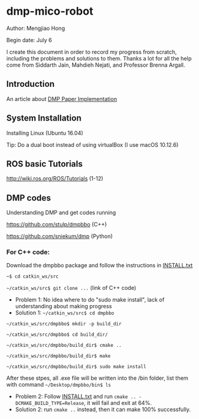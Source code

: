 # dmp-mico-robot
Author: Mengjiao Hong

Begin date: July 6

I create this document in order to record my progress from scratch, including the problems and solutions to them. Thanks a lot for all the help come from Siddarth Jain, Mahdieh Nejati, and Professor Brenna Argall.

## Introduction
An article about [DMP Paper Implementation](http://www.cs.utexas.edu/~sniekum/classes/RLFD-F15/papers/Pastor09.pdf)

## System Installation
Installing Linux (Ubuntu 16.04)

Tip: Do a dual boot instead of using virtualBox (I use macOS 10.12.6)

## ROS basic Tutorials
http://wiki.ros.org/ROS/Tutorials (1-12)

## DMP codes
Understanding DMP and get codes running

https://github.com/stulp/dmpbbo (C++)

https://github.com/sniekum/dmp (Python)


### For C++ code:
Download the dmpbbo package and follow the instructions in [INSTALL.txt](https://github.com/stulp/dmpbbo/blob/master/LICENSE.txt)

`~$ cd catkin_ws/src`

`~/catkin_ws/src$ git clone ...` (link of C++ code)

+ Problem 1:
No idea where to do "sudo make install", lack of understanding about making progress
+ Solution 1:
`~/catkin_ws/src$ cd dmpbbo`

`~/catkin_ws/src/dmpbbo$ mkdir -p build_dir`

`~/catkin_ws/src/dmpbbo$ cd build_dir/`

`~/catkin_ws/src/dmpbbo/build_dir$ cmake ..`

`~/catkin_ws/src/dmpbbo/build_dir$ make`

`~/catkin_ws/src/dmpbbo/build_dir$ sudo make install`

After these stpes, all .exe file will be written into the /bin folder, list them with command `~/Desktop/dmpbbo/bin$ ls`

+ Problem 2:
Follow [INSTALL.txt](https://github.com/stulp/dmpbbo/blob/master/LICENSE.txt) and run `cmake .. -DCMAKE_BUILD_TYPE=Release`, it will fail and exit at 64%.
+ Solution 2:
run `cmake ..` instead, then it can make 100% successfully.
